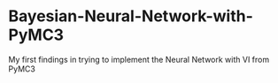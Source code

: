 # Bayesian-Neural-Network-with-PyMC3
My first findings in trying to implement the Neural Network with VI from PyMC3
